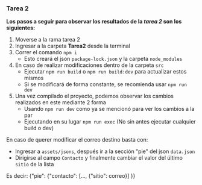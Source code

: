 ### Tarea 2

**Los pasos a seguir para observar los resultados de la *tarea 2* son los siguientes:**

1. Moverse a la rama tarea 2
2. Ingresar a la carpeta **Tarea2** desde la terminal
3. Correr el comando `npm i`
    - Esto creará el json `package-lock.json` y la carpeta `node_modules`
4. En caso de realizar modificaciones dentro de la carpeta `src`
    - Ejecutar `npm run build` o `npm run build:dev` para actualizar estos mismos
    - Si se modificará de forma constante, se recomienda usar `npm run dev`
5. Una vez compilado el proyecto, podemos observar los cambios realizados en este mediante 2 forma
    - Usando `npm run dev` como ya se mencionó para ver los cambios a la par
    - Ejecutando en su lugar `npm run exec` (No sin antes ejecutar cualquier build o dev)

En caso de querer modificar el correo destino basta con:
- Ingresar a `assets/jsons`, después ir a la sección "pie" del json `data.json`
- Dirigirse al campo `Contacto` y finalmente cambiar el valor del último `sitio` de la lista

Es decir: {"pie": {"contacto": [..., {"sitio": correo}] }}





